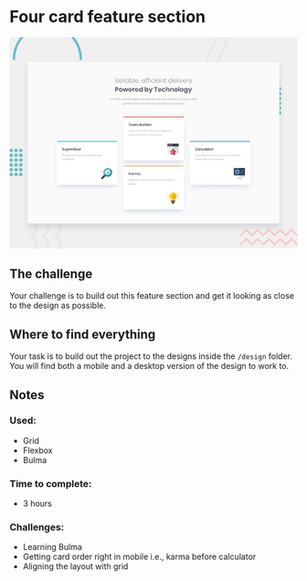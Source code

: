 # Four card feature section

![Design preview for the Four card feature section coding challenge](./design/desktop-preview.jpg)

## The challenge

Your challenge is to build out this feature section and get it looking as close to the design as possible.

## Where to find everything

Your task is to build out the project to the designs inside the `/design` folder. You will find both a mobile and a desktop version of the design to work to. 

## Notes
### Used: 
* Grid
* Flexbox
* Bulma
### Time to complete:
* 3 hours

### Challenges: 
* Learning Bulma
* Getting card order right in mobile i.e., karma before calculator
* Aligning the layout with grid
